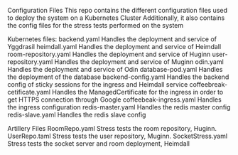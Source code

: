 Configuration Files
This repo contains the different configuration files used to deploy the system on a Kubernetes Cluster
Additionally, it also contains the config files for the stress tests performed on the system

Kubernetes files:
backend.yaml
    Handles the deployment and service of Yggdrasil
heimdall.yaml
    Handles the deployment and service of Heimdall
room-repository.yaml
    Handles the deployment and service of Huginn
user-repository.yaml
    Handles the deployment and service of Muginn
odin.yaml
    Handles the deployment and service of Odin
database-pod.yaml
    Handles the deployment of the database
backend-config.yaml
    Handles the backend config of sticky sessions for the ingress and Heimdall service
coffeebreak-cetificate.yaml
    Handles the ManagedCertificate for the ingress in order to get HTTPS connection through Google
coffeebeak-ingress.yaml
    Handles the ingress configuration
redis-master.yaml
    Handles the redis master config
redis-slave.yaml
    Handles the redis slave config

Artillery Files
RoomRepo.yaml
    Stress tests the room repository, Huginn.
UserRepo.taml
    Stress tests the user repository, Muginn.
SocketStress.yaml
    Stress tests the socket server and room deployment, Heimdall